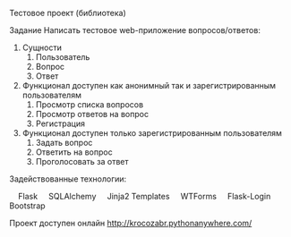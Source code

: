 
Тестовое проект (библиотека)


Задание
Написать тестовое web-приложение вопросов/ответов:

1. Сущности
    1. Пользователь
    2. Вопрос
    3. Ответ
2. Функционал доступен как анонимный так и зарегистрированным пользователям
    1. Просмотр списка вопросов
    2. Просмотр ответов на вопрос
    3. Регистрация
3. Функционал доступен только зарегистрированным пользователям
    1. Задать вопрос
    2. Ответить на вопрос
    3. Проголосовать за ответ

Задействованные технологии:

    Flask
    SQLAlchemy
    Jinja2 Templates
    WTForms
    Flask-Login
    Bootstrap

Проект доступен онлайн http://krocozabr.pythonanywhere.com/


